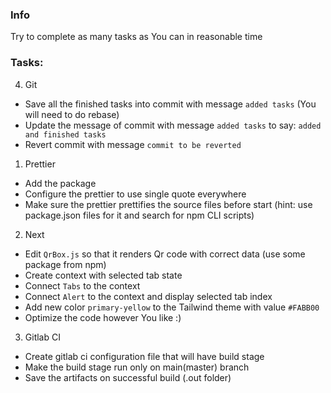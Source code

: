 ### Info

Try to complete as many tasks as You can in reasonable time

### Tasks:

4. Git
- Save all the finished tasks into commit with message `added tasks` (You will need to do rebase)
- Update the message of commit with message `added tasks` to say: `added and finished tasks`
- Revert commit with message `commit to be reverted`

1. Prettier
- Add the package
- Configure the prettier to use single quote everywhere
- Make sure the prettier prettifies the source files before start (hint: use package.json files for it and search for npm CLI scripts)

2. Next
- Edit `QrBox.js` so that it renders Qr code with correct data (use some package from npm)
- Create context with selected tab state
- Connect `Tabs` to the context
- Connect `Alert` to the context and display selected tab index
- Add new color `primary-yellow` to the Tailwind theme with value `#FABB00`
- Optimize the code however You like :)

3. Gitlab CI
- Create gitlab ci configuration file that will have build stage
- Make the build stage run only on main(master) branch
- Save the artifacts on successful build (.out folder)
